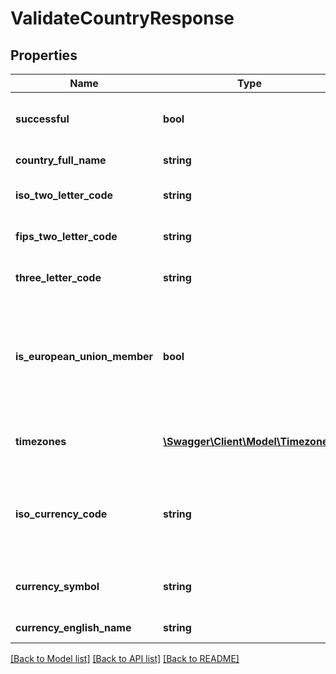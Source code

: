 # ValidateCountryResponse

## Properties
Name | Type | Description | Notes
------------ | ------------- | ------------- | -------------
**successful** | **bool** | True if successful, false otherwise | [optional] 
**country_full_name** | **string** | Full name of the country | [optional] 
**iso_two_letter_code** | **string** | Two-letter ISO 3166-1 country code | [optional] 
**fips_two_letter_code** | **string** | Two-letter FIPS 10-4 country code | [optional] 
**three_letter_code** | **string** | Three-letter ISO 3166-1 country code | [optional] 
**is_european_union_member** | **bool** | True if this country is currently a member of the European Union (EU), false otherwise | [optional] 
**timezones** | [**\Swagger\Client\Model\Timezone[]**](Timezone.md) | Time zones (IANA/Olsen) in the country | [optional] 
**iso_currency_code** | **string** | ISO 4217 currency three-letter code associated with the country | [optional] 
**currency_symbol** | **string** | Symbol associated with the currency | [optional] 
**currency_english_name** | **string** | Full name of the currency | [optional] 

[[Back to Model list]](../README.md#documentation-for-models) [[Back to API list]](../README.md#documentation-for-api-endpoints) [[Back to README]](../README.md)


